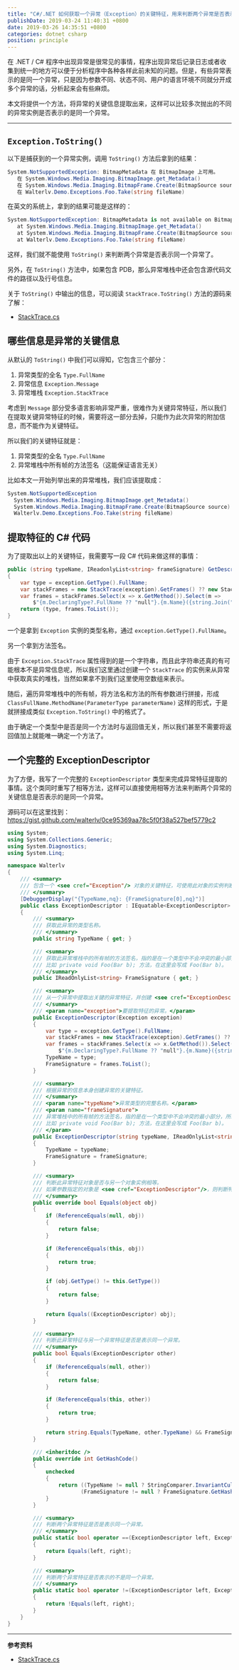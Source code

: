 ```yaml
---
title: "C#/.NET 如何获取一个异常（Exception）的关键特征，用来判断两个异常是否表示同一个异常"
publishDate: 2019-03-24 11:40:31 +0800
date: 2019-03-26 14:35:51 +0800
categories: dotnet csharp
position: principle
---
```


在 .NET / C# 程序中出现异常是很常见的事情，程序出现异常后记录日志或者收集到统一的地方可以便于分析程序中各种各样此前未知的问题。但是，有些异常表示的是同一个异常，只是因为参数不同、状态不同、用户的语言环境不同就分开成多个异常的话，分析起来会有些麻烦。

本文将提供一个方法，将异常的关键信息提取出来，这样可以比较多次抛出的不同的异常实例是否表示的是同一个异常。

---

<div id="toc"></div>

## `Exception.ToString()`

以下是捕获到的一个异常实例，调用 `ToString()` 方法后拿到的结果：

```csharp
System.NotSupportedException: BitmapMetadata 在 BitmapImage 上可用。
   在 System.Windows.Media.Imaging.BitmapImage.get_Metadata()
   在 System.Windows.Media.Imaging.BitmapFrame.Create(BitmapSource source)
   在 Walterlv.Demo.Exceptions.Foo.Take(string fileName)
```

在英文的系统上，拿到的结果可能是这样的：

```csharp
System.NotSupportedException: BitmapMetadata is not available on BitmapImage.
   at System.Windows.Media.Imaging.BitmapImage.get_Metadata()
   at System.Windows.Media.Imaging.BitmapFrame.Create(BitmapSource source)
   at Walterlv.Demo.Exceptions.Foo.Take(string fileName)
```

这样，我们就不能使用 `ToString()` 来判断两个异常是否表示同一个异常了。

另外，在 `ToString()` 方法中，如果包含 PDB，那么异常堆栈中还会包含源代码文件的路径以及行号信息。

关于 `ToString()` 中输出的信息，可以阅读 `StackTrace.ToString()` 方法的源码来了解：

- [StackTrace.cs](https://source.dot.net/#System.Private.CoreLib/shared/System/Diagnostics/StackTrace.cs,693f60dbd83e7853)

## 哪些信息是异常的关键信息

从默认的 `ToString()` 中我们可以得知，它包含三个部分：

1. 异常类型的全名 `Type.FullName`
1. 异常信息 `Exception.Message`
1. 异常堆栈 `Exception.StackTrace`

考虑到 `Message` 部分受多语言影响非常严重，很难作为关键异常特征，所以我们在提取关键异常特征的时候，需要将这一部分去掉，只能作为此次异常的附加信息，而不能作为关键特征。

所以我们的关键特征就是：

1. 异常类型的全名 `Type.FullName`
1. 异常堆栈中所有帧的方法签名（这能保证语言无关）

比如本文一开始列举出来的异常堆栈，我们应该提取成：

```csharp
System.NotSupportedException
  System.Windows.Media.Imaging.BitmapImage.get_Metadata()
  System.Windows.Media.Imaging.BitmapFrame.Create(BitmapSource source)
  Walterlv.Demo.Exceptions.Foo.Take(string fileName)
```

## 提取特征的 C# 代码

为了提取出以上的关键特征，我需要写一段 C# 代码来做这样的事情：

```csharp
public (string typeName, IReadonlyList<string> frameSignature) GetDescriptor(Exception exception)
{
    var type = exception.GetType().FullName;
    var stackFrames = new StackTrace(exception).GetFrames() ?? new StackFrame[0];
    var frames = stackFrames.Select(x => x.GetMethod()).Select(m =>
        $"{m.DeclaringType?.FullName ?? "null"}.{m.Name}({string.Join(", ", m.GetParameters().Select(p => $"{p.ParameterType.Name} {p.Name}"))})");
    return (type, frames.ToList());
}
```

一个是拿到 `Exception` 实例的类型名称，通过 `exception.GetType().FullName`。

另一个拿到方法签名。

由于 `Exception.StackTrace` 属性得到的是一个字符串，而且此字符串还真的有可能根本不是异常信息呢，所以我们这里通过创建一个 `StackTrace` 的实例来从异常中获取真实的堆栈，当然如果拿不到我们这里使用空数组来表示。

随后，遍历异常堆栈中的所有帧，将方法名和方法的所有参数进行拼接，形成 `ClassFullName.MethodName(ParameterType parameterName)` 这样的形式，于是就拼接成类似 `Exception.ToString()` 中的格式了。

由于确定一个类型中是否是同一个方法时与返回值无关，所以我们甚至不需要将返回值加上就能唯一确定一个方法了。

## 一个完整的 ExceptionDescriptor

为了方便，我写了一个完整的 `ExceptionDescriptor` 类型来完成异常特征提取的事情。这个类同时重写了相等方法，这样可以直接使用相等方法来判断两个异常的关键信息是否表示的是同一个异常。

源码可以在这里找到：<https://gist.github.com/walterlv/0ce95369aa78c5f0f38a527bef5779c2>

```csharp
using System;
using System.Collections.Generic;
using System.Diagnostics;
using System.Linq;

namespace Walterlv
{
    /// <summary>
    /// 包含一个 <see cref="Exception"/> 对象的关键特征，可使用此对象的实例判断两个不同的异常实例是否极有可能表示同一个异常。
    /// </summary>
    [DebuggerDisplay("{TypeName,nq}: {FrameSignature[0],nq}")]
    public class ExceptionDescriptor : IEquatable<ExceptionDescriptor>
    {
        /// <summary>
        /// 获取此异常的类型名称。
        /// </summary>
        public string TypeName { get; }

        /// <summary>
        /// 获取此异常堆栈中的所有帧的方法签名，指的是在一个类型中不会冲突的最小部分，所以不含返回值和可访问性。
        /// 比如 private void Foo(Bar b); 方法，在这里会写成 Foo(Bar b)。
        /// </summary>
        public IReadOnlyList<string> FrameSignature { get; }

        /// <summary>
        /// 从一个异常中提取出关键的异常特征，并创建 <see cref="ExceptionDescriptor"/> 的新实例。
        /// </summary>
        /// <param name="exception">要提取特征的异常。</param>
        public ExceptionDescriptor(Exception exception)
        {
            var type = exception.GetType().FullName;
            var stackFrames = new StackTrace(exception).GetFrames() ?? new StackFrame[0];
            var frames = stackFrames.Select(x => x.GetMethod()).Select(m =>
                $"{m.DeclaringType?.FullName ?? "null"}.{m.Name}({string.Join(", ", m.GetParameters().Select(p => $"{p.ParameterType.Name} {p.Name}"))})");
            TypeName = type;
            FrameSignature = frames.ToList();
        }

        /// <summary>
        /// 根据异常的信息本身创建异常的关键特征。
        /// </summary>
        /// <param name="typeName">异常类型的完整名称。</param>
        /// <param name="frameSignature">
        /// 异常堆栈中的所有帧的方法签名，指的是在一个类型中不会冲突的最小部分，所以不含返回值和可访问性。
        /// 比如 private void Foo(Bar b); 方法，在这里会写成 Foo(Bar b)。
        /// </param>
        public ExceptionDescriptor(string typeName, IReadOnlyList<string> frameSignature)
        {
            TypeName = typeName;
            FrameSignature = frameSignature;
        }

        /// <summary>
        /// 判断此异常特征对象是否与另一个对象实例相等。
        /// 如果参数指定的对象是 <see cref="ExceptionDescriptor"/>，则判断特征是否相等。
        /// </summary>
        public override bool Equals(object obj)
        {
            if (ReferenceEquals(null, obj))
            {
                return false;
            }

            if (ReferenceEquals(this, obj))
            {
                return true;
            }

            if (obj.GetType() != this.GetType())
            {
                return false;
            }

            return Equals((ExceptionDescriptor) obj);
        }

        /// <summary>
        /// 判断此异常特征与另一个异常特征是否是表示同一个异常。
        /// </summary>
        public bool Equals(ExceptionDescriptor other)
        {
            if (ReferenceEquals(null, other))
            {
                return false;
            }

            if (ReferenceEquals(this, other))
            {
                return true;
            }

            return string.Equals(TypeName, other.TypeName) && FrameSignature.SequenceEqual(other.FrameSignature);
        }

        /// <inheritdoc />
        public override int GetHashCode()
        {
            unchecked
            {
                return ((TypeName != null ? StringComparer.InvariantCulture.GetHashCode(TypeName) : 0) * 397) ^
                       (FrameSignature != null ? FrameSignature.GetHashCode() : 0);
            }
        }

        /// <summary>
        /// 判断两个异常特征是否是表示同一个异常。
        /// </summary>
        public static bool operator ==(ExceptionDescriptor left, ExceptionDescriptor right)
        {
            return Equals(left, right);
        }

        /// <summary>
        /// 判断两个异常特征是否表示的不是同一个异常。
        /// </summary>
        public static bool operator !=(ExceptionDescriptor left, ExceptionDescriptor right)
        {
            return !Equals(left, right);
        }
    }
}
```

---

**参考资料**

- [StackTrace.cs](https://source.dot.net/#System.Private.CoreLib/shared/System/Diagnostics/StackTrace.cs,693f60dbd83e7853)
